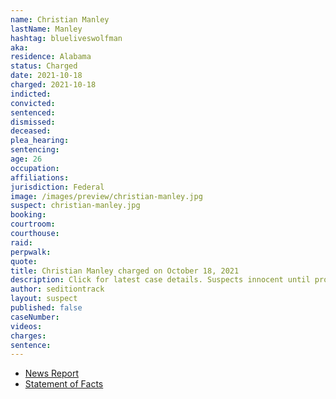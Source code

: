 ```yaml
---
name: Christian Manley
lastName: Manley
hashtag: blueliveswolfman
aka:
residence: Alabama
status: Charged
date: 2021-10-18
charged: 2021-10-18
indicted:
convicted:
sentenced:
dismissed:
deceased:
plea_hearing:
sentencing:
age: 26
occupation:
affiliations:
jurisdiction: Federal
image: /images/preview/christian-manley.jpg
suspect: christian-manley.jpg
booking:
courtroom:
courthouse:
raid:
perpwalk:
quote:
title: Christian Manley charged on October 18, 2021
description: Click for latest case details. Suspects innocent until proven guilty.
author: seditiontrack
layout: suspect
published: false
caseNumber:
videos:
charges:
sentence:
---
```

- [News Report](https://www.al.com/news/2021/10/alabama-man-seen-wearing-bulletproof-vest-pepper-spraying-officers-on-jan-6-arrested-in-alaska.html)
- [Statement of Facts](https://storage.courtlistener.com/recap/gov.uscourts.akd.67758/gov.uscourts.akd.67758.1.1.pdf)
